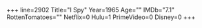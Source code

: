 +++
line=2902
Title="I Spy"
Year=1965
Age=""
IMDb="7.1"
RottenTomatoes=""
Netflix=0
Hulu=1
PrimeVideo=0
Disney=0
+++


